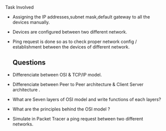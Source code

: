 Task Involved
- Assigning the IP addresses,subnet mask,default gateway to all the devices manually.
- Devices are configured between two different network.
- Ping request is done so as to check proper network config / establishment between the devices of different network.

  ## Questions
- Differenciate between OSI & TCP/IP model.
- Differenciate between Peer to Peer architecture & Client Server architecture .
- What are Seven layers of OSI model and write functions of each layers?
- What are the principles behind the OSI model ?
- Simulate in Packet Tracer a ping request between two different networks.

